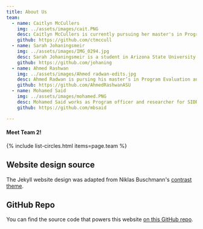 ```yaml
---
title: About Us
team:
  - name: Caitlyn McCullers
    img: ../assets/images/cait.PNG
    desc: Caitlyn McCullers is currently pursuing her master's in Program Evaluation and Data Analytics. She is a data manager for ASU's project TEAS.
    github: https://github.com/ctmccull
  - name: Sarah Johaningsmeir
    img: ../assets/images/IMG_0294.jpg
    desc: Sarah Johaningsmeir is a student in Arizona State University's Program Evaluation and Data Analytics MS program. She works as a researcher in the Complex Care Program at the Medical College of Wisconsin and Children's Wisconsin.
    github: https://github.com/johaning
  - name: Ahmed Rashwan
    img: ../assets/images/Ahmed radwan-edits.jpg
    desc: Ahmed Radwan is pursing his master’s in Program Evaluation and Data Analytics. He works as a data analyst at UnitedHealth Group.  
    github: https://github.com/AhmedRashwanASU
  - name: Mohamed Said
    img: ../assets/images/mohamed.PNG
    desc: Mohamed Said works as Program officer and researcher for SIDRA Institute in Somalia. He is currently pursuing his Masters in Program Evaluation and Data Analytics at Arizona State University (ASU).             
    github: https://github.com/mbsaid

---
```


#### Meet Team 2!


{% include list-circles.html items=page.team %}

## Website design source

The Jekyll website design was adapted from Niklas Buschmann's [contrast theme](https://github.com/niklasbuschmann/contrast).

## GitHub Repo

You can find the source code that powers this website [on this GitHub repo](https://github.com/R-Class/cpp-528-template).

<!--- CSS for Circles --->

<style>

/* now starting CSS for circles down below */
.list-circles {
  text-align: center;

}

.list-circles-item {
  display: inline-block;
  width: 240px;
  vertical-align: top;
  margin: 0;
  padding: 20px;
}

/* make the background a bit brighter than the current dark gray (#282828) */
.list-circles-item:hover {
  background: #5e5e5e;
}

.list-circles-item .item-img {
  max-width: 200px;
  height: 200px;
  -webkit-border-radius: 50%;
  -moz-border-radius: 50%;
  border-radius: 50%;
  border: 1px solid #777;
}

.list-circles-item .item-desc {
  font-size: 16px;
}

.list-circles-item .item-links {
  margin-top: 5px;
}

.list-circles-item .item-link {
  margin:0 3px;
  color: #FFFFFF;
  text-decoration: none !important;
}

.list-circles-item .item-link:hover {
  color: #000000;
}

</style>

